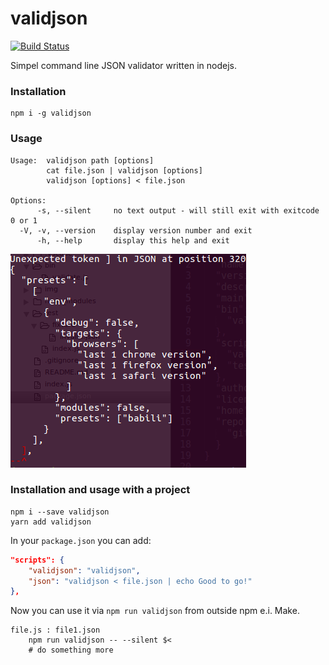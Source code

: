 validjson
=========
[![Build Status](https://travis-ci.org/dotnetcarpenter/validate-json.svg?branch=master)](https://travis-ci.org/dotnetcarpenter/validate-json)



Simpel command line JSON validator written in nodejs.


### Installation ###

```
npm i -g validjson
```


### Usage ###

```
Usage:  validjson path [options]
        cat file.json | validjson [options]
        validjson [options] < file.json

Options:
      -s, --silent     no text output - will still exit with exitcode 0 or 1
  -V, -v, --version    display version number and exit
      -h, --help       display this help and exit
```

![displays errors in color on the command line](img/Screenshot_from_version_1.1.1.png "Graphical error hint")


### Installation and usage with a project ###

```
npm i --save validjson
yarn add validjson
```

In your `package.json` you can add:

```json
"scripts": {
    "validjson": "validjson",
    "json": "validjson < file.json | echo Good to go!"
},
```

Now you can use it via `npm run validjson` from outside npm e.i. Make.

```make
file.js : file1.json
    npm run validjson -- --silent $<
    # do something more
```
